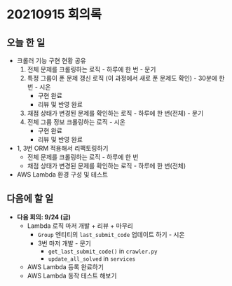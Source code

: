 # 20210915 회의록



## 오늘 한 일

- 크롤러 기능 구현 현황 공유
  1. 전체 문제를 크롤링하는 로직 - 하루에 한 번 - 문기
  2. 특정 그룹이 푼 문제 갱신 로직 (이 과정에서 새로 푼 문제도 확인) - 30분에 한 번 - 시온
     - 구현 완료
     - 리뷰 및 반영 완료
  3. 채점 상태가 변경된 문제를 확인하는 로직 - 하루에 한 번(전체) - 문기
  4. 전체 그룹 정보 크롤링하는 로직 - 시온
     - 구현 완료
     - 리뷰 및 반영 완료
- 1, 3번 ORM 적용해서 리팩토링하기
  - 전체 문제를 크롤링하는 로직 - 하루에 한 번
  - 채점 상태가 변경된 문제를 확인하는 로직 - 하루에 한 번(전체)
- AWS Lambda 환경 구성 및 테스트



## 다음에 할 일

- **다음 회의: 9/24 (금)**
  - Lambda 로직 마저 개발 + 리뷰 + 마무리
    - `Group` 엔티티의 `last_submit_code` 업데이트 하기 - 시온
    - 3번 마저 개발 - 문기 
      - `get_last_submit_code()` in `crawler.py`
      - `update_all_solved` in `services`
  - AWS Lambda 등록 완료하기
  - AWS Lambda 동작 테스트 해보기

